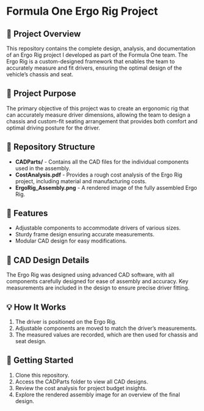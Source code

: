 # Formula One Ergo Rig Project

## 📌 Project Overview
This repository contains the complete design, analysis, and documentation of an Ergo Rig project I developed as part of the Formula One team. The Ergo Rig is a custom-designed framework that enables the team to accurately measure and fit drivers, ensuring the optimal design of the vehicle’s chassis and seat.

## 🚀 Project Purpose
The primary objective of this project was to create an ergonomic rig that can accurately measure driver dimensions, allowing the team to design a chassis and custom-fit seating arrangement that provides both comfort and optimal driving posture for the driver.

## 📁 Repository Structure
- **CADParts/** - Contains all the CAD files for the individual components used in the assembly.
- **CostAnalysis.pdf** - Provides a rough cost analysis of the Ergo Rig project, including material and manufacturing costs.
- **ErgoRig_Assembly.png** - A rendered image of the fully assembled Ergo Rig.

## 📝 Features
- Adjustable components to accommodate drivers of various sizes.
- Sturdy frame design ensuring accurate measurements.
- Modular CAD design for easy modifications.

## 📐 CAD Design Details
The Ergo Rig was designed using advanced CAD software, with all components carefully designed for ease of assembly and accuracy. Key measurements are included in the design to ensure precise driver fitting.

## 💡 How It Works
1. The driver is positioned on the Ergo Rig.
2. Adjustable components are moved to match the driver’s measurements.
3. The measured values are recorded, which are then used for chassis and seat design.

## 🚦 Getting Started
1. Clone this repository.
2. Access the CADParts folder to view all CAD designs.
3. Review the cost analysis for project budget insights.
4. Explore the rendered assembly image for an overview of the final design.

